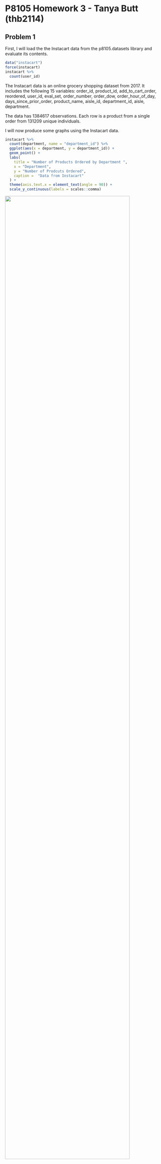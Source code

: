 P8105 Homework 3 - Tanya Butt (thb2114)
================

## Problem 1

First, I will load the the Instacart data from the p8105.datasets
library and evaluate its contents.

``` r
data("instacart")
force(instacart)
instacart %>% 
  count(user_id)
```

The Instacart data is an online grocery shopping dataset from 2017. It
includes the following 15 variables: order\_id, product\_id,
add\_to\_cart\_order, reordered, user\_id, eval\_set, order\_number,
order\_dow, order\_hour\_of\_day, days\_since\_prior\_order,
product\_name, aisle\_id, department\_id, aisle, department.

The data has 1384617 observations. Each row is a product from a single
order from 131209 unique individuals.

I will now produce some graphs using the Instacart data.

``` r
instacart %>% 
  count(department, name = "department_id") %>% 
  ggplot(aes(x = department, y = department_id)) +
  geom_point() +
  labs(
    title = "Number of Products Ordered by Department ",
    x = "Department",
    y = "Number of Prodcuts Ordered",
    caption =  "Data from Instacart"
  ) +
  theme(axis.text.x = element_text(angle = 90)) +
  scale_y_continuous(labels = scales::comma)
```

<img src="hw3_files/figure-gfm/unnamed-chunk-3-1.png" width="90%" />

The departments most frequently ordered from in this dataset set are
“produce” and “dairy eggs”.

``` r
instacart %>% 
  group_by(department, product_name) %>% 
  summarize(n_obs = n()) %>% 
  filter(n_obs > 5000) %>% 
  ggplot(aes(x = product_name, y = n_obs)) +
  geom_bar(stat = "identity", fill = "steelblue") +
  labs(
    title = "Top 10 Products Ordered in the Instacart Dataset",
    x = "Product Name",
    y = "Number of Prodcuts Ordered",
    caption =  "Data from Instacart"
  ) +
  theme(axis.text.x = element_text(angle = 90)) +
  scale_y_continuous(
    breaks = c(0, 5000, 10000, 15000, 20000),
    labels = c("0", "5,000", "10,000", "15,000", "20,000")) +
  scale_x_discrete(labels = function(x) stringr::str_wrap(x, width = 10))
## `summarise()` has grouped output by 'department'. You can override using the `.groups` argument.
```

<img src="hw3_files/figure-gfm/unnamed-chunk-4-1.png" width="90%" />

The top 10 most frequently ordered products in the Instacart dataset are
bags of organic bananas, bananas, large lemons, limes, organic avocados,
organic baby spinach, organic Has avocados, organic raspberries, organic
strawberries, and strawberries.

``` r
n_distinct(pull(instacart, aisle_id))
## [1] 134
instacart %>% 
  count(aisle_id, aisle, sort = TRUE)
## # A tibble: 134 × 3
##    aisle_id aisle                              n
##       <int> <chr>                          <int>
##  1       83 fresh vegetables              150609
##  2       24 fresh fruits                  150473
##  3      123 packaged vegetables fruits     78493
##  4      120 yogurt                         55240
##  5       21 packaged cheese                41699
##  6      115 water seltzer sparkling water  36617
##  7       84 milk                           32644
##  8      107 chips pretzels                 31269
##  9       91 soy lactosefree                26240
## 10      112 bread                          23635
## # … with 124 more rows
```

In the Instacart dataset, the number of aisles are 134 and the aisles
most ordered from are the ‘fresh vegetables’ and ‘fresh fruits’ aisle.

Below is a bar graph of the number of items ordered in aisles with &gt;
10,000 items ordered. ‘Fresh vegetables’ and ‘fresh fruits’ had the
highest number of orders in this dataset.

``` r
instacart %>% 
  count(aisle_id, aisle, sort = TRUE) %>% 
  filter(n > 10000) %>% 
  ggplot(aes(x = aisle, y = n)) +
  geom_bar(stat = "identity", fill = "steelblue") +
  labs(
    title = "Number of Products Ordered",
    x = "Aisle Name",
    y = "Number of Prodcuts Ordered",
    caption =  "Data from Instacart"
  ) +
  theme(axis.text.x = element_text(angle = 90, hjust = 1.05, size = 8)) +
  scale_y_continuous(
    breaks = c(0, 10000, 20000, 40000, 60000, 80000, 100000, 120000, 140000, 160000),
    labels = c("0", "10,000", "20,000", "40,000", "60,000", "80,000", "100,000", "120,000", "140,000", "160,000")) 
```

<img src="hw3_files/figure-gfm/unnamed-chunk-6-1.png" width="90%" />

I will now make a table showing the three most popular items in each of
the aisles, “baking ingredients”, “dog food care”, and “packaged
vegetable fruits.” I will include the number of times each item is
ordered in the table.

``` r
baking_df = filter(instacart, aisle == "baking ingredients") %>% 
  group_by(aisle_id, aisle, product_name) %>% 
  count(product_name, sort = TRUE) %>% 
  filter(product_name == "Light Brown Sugar" | product_name == "Pure Baking Soda" |
         product_name == "Cane Sugar") 
  

dogfood_df = filter(instacart, aisle == "dog food care") %>% 
  group_by(aisle_id, aisle, product_name) %>% 
  count(product_name, sort = TRUE) %>% 
  filter(product_name == "Snack Sticks Chicken & Rice Recipe Dog Treats" | product_name == "Organix Chicken & Brown Rice Recipe" | product_name == "Small Dog Biscuits")

package_vege_fruit_df = filter(instacart, aisle == "packaged vegetables fruits") %>% 
  group_by(aisle_id, aisle, product_name) %>% 
  count(product_name, sort = TRUE) %>% 
  filter(product_name == "Organic Baby Spinach" | product_name == "Organic Raspberries" |
           product_name == "Organic Blueberries")

package_baking_df = full_join(package_vege_fruit_df, baking_df, by = NULL) 
## Joining, by = c("aisle_id", "aisle", "product_name", "n")
baking_dogfood_package_df = full_join(package_baking_df, dogfood_df, by = NULL) %>% 
  rename("Aisle ID Number" = aisle_id) %>% 
  rename("Name of Product" = product_name) %>% 
  rename("Number of Times Ordered" = n) %>% 
  rename("Aisle Name" = aisle) %>% 
   knitr::kable()
## Joining, by = c("aisle_id", "aisle", "product_name", "n")
baking_dogfood_package_df
```

| Aisle ID Number | Aisle Name                 | Name of Product                               | Number of Times Ordered |
|----------------:|:---------------------------|:----------------------------------------------|------------------------:|
|             123 | packaged vegetables fruits | Organic Baby Spinach                          |                    9784 |
|             123 | packaged vegetables fruits | Organic Raspberries                           |                    5546 |
|             123 | packaged vegetables fruits | Organic Blueberries                           |                    4966 |
|              17 | baking ingredients         | Light Brown Sugar                             |                     499 |
|              17 | baking ingredients         | Pure Baking Soda                              |                     387 |
|              17 | baking ingredients         | Cane Sugar                                    |                     336 |
|              40 | dog food care              | Snack Sticks Chicken & Rice Recipe Dog Treats |                      30 |
|              40 | dog food care              | Organix Chicken & Brown Rice Recipe           |                      28 |
|              40 | dog food care              | Small Dog Biscuits                            |                      26 |

I will now make a table showing the mean hour of the day at which Pink
Lady Apples and Coffee Ice Cream are ordered on each day of the week.

``` r
PLA_CIC_df = filter(instacart, product_name == "Pink Lady Apples" | product_name == "Coffee Ice Cream") %>% 
  group_by(product_name, order_dow) %>% 
  summarize(mean_order_hour = mean(order_hour_of_day)) %>% 
  rename("Name of Product" = product_name) %>% 
  rename("Mean Order Hour" = mean_order_hour) %>%
  mutate(order_dow = factor(c("0" = "Sunday", "1" = "Monday", "2" = "Tuesday",
                              "3" = "Wednesday", "4" = "Thursday", "5" = "Friday",
                              "6" = "Saturday"))) %>% 
  pivot_wider(
    names_from = "order_dow",
    values_from = "Mean Order Hour"
  ) %>% 
  knitr::kable()
## `summarise()` has grouped output by 'product_name'. You can override using the `.groups` argument.
PLA_CIC_df        
```

| Name of Product  |   Sunday |   Monday |  Tuesday | Wednesday | Thursday |   Friday | Saturday |
|:-----------------|---------:|---------:|---------:|----------:|---------:|---------:|---------:|
| Coffee Ice Cream | 13.77419 | 14.31579 | 15.38095 |  15.31818 | 15.21739 | 12.26316 | 13.83333 |
| Pink Lady Apples | 13.44118 | 11.36000 | 11.70213 |  14.25000 | 11.55172 | 12.78431 | 11.93750 |

## Problem 2

I will now load and clean data from the “Behavioral Risk Factors
Surveillance System (BRFSS) for Selected Metropolitan Area Risk Trends
(SMART) for 2002-2010”.

``` r
data("brfss_smart2010")
brfss_smart2010_df = force(brfss_smart2010) %>% 
 janitor::clean_names() %>% 
  rename(state_abbrev = locationabbr) %>%
  rename(state_w_county = locationdesc) %>% 
  rename(response_id = respid) %>% 
  rename(lat_long = geo_location) %>% 
  filter(topic == "Overall Health") %>% 
  filter(response == "Poor" | response == "Fair" | response == "Good" | 
           response == "Very good" | response == "Excellent") %>% 
  mutate(response = forcats::fct_relevel(response, c("Poor", "Fair", "Good",
                                                     "Very good", "Excellent")))
```

I will now show how many states had 7 or more locations in 2002 and
2010.

``` r
brfss_smart2010_df %>% 
  filter(year == 2002) %>% 
  count(state_abbrev, sort = TRUE) %>% 
  filter(n >= 7)
## # A tibble: 36 × 2
##    state_abbrev     n
##    <chr>        <int>
##  1 PA              50
##  2 MA              40
##  3 NJ              40
##  4 CT              35
##  5 FL              35
##  6 NC              35
##  7 MD              30
##  8 NH              25
##  9 NY              25
## 10 UT              25
## # … with 26 more rows
brfss_smart2010_df %>% 
  filter(year == 2010) %>% 
  count(state_abbrev, sort = TRUE) %>% 
  filter(n >= 7)
## # A tibble: 45 × 2
##    state_abbrev     n
##    <chr>        <int>
##  1 FL             205
##  2 NJ              95
##  3 TX              80
##  4 CA              60
##  5 MD              60
##  6 NC              60
##  7 NE              50
##  8 WA              50
##  9 MA              45
## 10 NY              45
## # … with 35 more rows
```

In 2002, there were 36 states with 7 or more locations. In 2010, there
were 45 states with 7 or more locations.

I will now construct a dataset limited to “Excellent” responses,
contains year, state, and a variable that averages the data value across
locations within a state.

I will then make a “spaghetti” plot of the average data value over time
within a state.

``` r
brfss_smart2010_df %>% 
  select(year, state_abbrev, state_w_county, response, data_value) %>% 
  filter(response == "Excellent") %>% 
  group_by(year, state_abbrev) %>% 
  mutate(mean_data_value = mean(data_value)) %>% 
  ggplot(aes(x = year, y = mean_data_value)) +
  geom_line(aes(color = state_abbrev)) +
  theme(legend.text = element_text(size = 8), legend.spacing.x = unit(0.05, 'cm'), 
        legend.position = 'right') +
   xlab("Year") + ylab("Mean Data Value") +
  scale_colour_discrete(name = "State Abbreviation")
## Warning: Removed 65 row(s) containing missing values (geom_path).
```

<img src="hw3_files/figure-gfm/unnamed-chunk-11-1.png" width="90%" />

I will make a two panel plot showing, for years 2006 and 2010, the
distribution of data\_value for responses “Poor” to “Excellent” among
locations in NY state.

``` r
ny_2006_2010_df = select(brfss_smart2010_df, year, state_abbrev, state_w_county, response, data_value) %>% 
  filter(state_abbrev == "NY", year == 2006 | year == 2010)

ggplot(ny_2006_2010_df, aes(x = response, y = data_value, color = state_w_county)) +
  geom_point() +
  facet_grid(. ~ year) +
  labs(
    title = "2006 and 2010 Data Values for Responses among NY Locations",
    x = "Response Type",
    y = "Data Value",
    caption =  "Data from Instacart"
  )
```

<img src="hw3_files/figure-gfm/unnamed-chunk-12-1.png" width="90%" />
